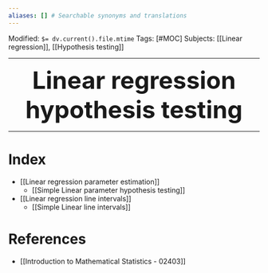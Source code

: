 ```yaml
---
aliases: [] # Searchable synonyms and translations
---
```

Modified: `$= dv.current().file.mtime`
Tags: [#MOC]
Subjects: [[Linear regression]], [[Hypothesis testing]]
****

 <p align="center">
	<font size="9"><strong>Linear regression hypothesis testing</strong></font>
</p>

****

# Index
- [[Linear regression parameter estimation]]
	- [[Simple Linear parameter hypothesis testing]]
- [[Linear regression line intervals]]
	- [[Simple Linear line intervals]]

# References
- [[Introduction to Mathematical Statistics - 02403]]